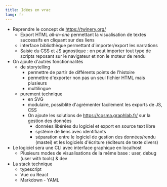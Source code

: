 ```yaml
---
title: Idées en vrac
lang: fr
---
```


- Reprendre le concept de https://twinery.org/
  - Export HTML _all-in-one_ permettant la visualisation de textes successifs en cliquant sur des liens
  - interface bibliothèque permettant d'importer/export les narrations
  - Saisie du CSS et JS agnostique : on peut importer tout type de scripts reposant sur le navigateur et non le moteur de rendu
- On ajoute d'autres fonctionnalités
  - de storytelling
    - permettre de partir de différents points de l'histoire
    - permettre d'exporter non pas un seul fichier HTML mais plusieurs
    - multilingue
  - purement technique
    - en SVG
    - modulaire, possiblité d'agrémenter facilement les exports de JS, CSS
    - On ajoute les solutions de https://cosma.graphlab.fr/ sur la gestion des données
      - données libérées du logiciel et export en source text libre
      - système de liens avec identifiants
      - séparation entre le logiciel de gestion des données/rendu (mastei) et les logiciels d'écriture (éditeurs de texte divers)
- Le logiciel sera une CLI avec interface graphique en localhost
  - Plusieurs modes de visualisations de la même base : user, debug (user with tools) & dev
- La stack technique
  - typescript
  - Vue ou React
  - Markdown - YAML
